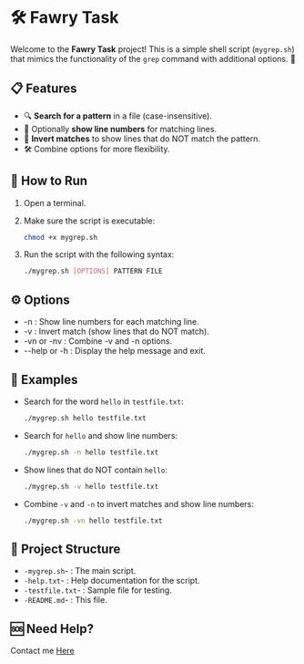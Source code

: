 # 🛠️ Fawry Task

Welcome to the **Fawry Task** project! This is a simple shell script (`mygrep.sh`) that mimics the functionality of the `grep` command with additional options. 🎉

## 📋 Features
- 🔍 **Search for a pattern** in a file (case-insensitive).
- 🔢 Optionally **show line numbers** for matching lines.
- 🚫 **Invert matches** to show lines that do NOT match the pattern.
- 🛠️ Combine options for more flexibility.

## 🚀 How to Run

1. Open a terminal.
2. Make sure the script is executable:
   ```bash
   chmod +x mygrep.sh
   ```

3. Run the script with the following syntax:
    ```bash
   ./mygrep.sh [OPTIONS] PATTERN FILE
    ```

## ⚙️ Options

 - -n : Show line numbers for each matching line.
 - -v : Invert match (show lines that do NOT match).
 - -vn or -nv : Combine -v and -n options.
 - --help or -h : Display the help message and exit.

## 📖 Examples

- Search for the word ```hello``` in ```testfile.txt```:
    ```bash
   ./mygrep.sh hello testfile.txt
   ```
- Search for ```hello``` and show line numbers:
    ```bash
   ./mygrep.sh -n hello testfile.txt
   ```
- Show lines that do NOT contain ```hello```:
    ```bash
   ./mygrep.sh -v hello testfile.txt
   ```
- Combine ```-v``` and ```-n``` to invert matches and show line numbers:
    ```bash
   ./mygrep.sh -vn hello testfile.txt
   ```

## 📂 Project Structure

- ```-mygrep.sh```- : The main script.
- ```-help.txt```- : Help documentation for the script.
- ```-testfile.txt```- : Sample file for testing.
- ```-README.md```- : This file.

## 🆘 Need Help?

Contact me [Here](mailto:mohamedtarekmahran27@gmail.com)